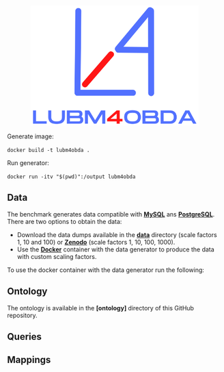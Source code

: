 <p align="center">
<img src="https://github.com/oeg-upm/lubm4obda/blob/main/logo.png" height="280" alt="morph">
</p>

Generate image:

`docker build -t lubm4obda .`

Run generator:

`docker run -itv "$(pwd)":/output lubm4obda`

## Data

The benchmark generates data compatible with **[MySQL](https://www.mysql.com/)** ans **[PostgreSQL](https://www.postgresql.org/)**. There are two options to obtain the data:

- Download the data dumps available in the **[data](https://github.com/oeg-upm/lubm4obda/tree/main/data)** directory (scale factors 1, 10 and 100) or **[Zenodo]()** (scale factors 1, 10, 100, 1000).
- Use the **[Docker]()** container with the data generator to produce the data with custom scaling factors.

To use the docker container with the data generator run the following:

## Ontology

The ontology is available in the **[ontology]** directory of this GitHub repository.

## Queries

## Mappings
